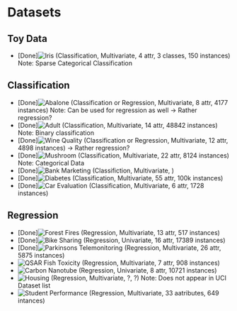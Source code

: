 # Datasets

## Toy Data

- [Done]![Iris](https://archive.ics.uci.edu/ml/datasets/Iris) (Classification, Multivariate, 4 attr, 3 classes, 150 instances) Note: Sparse Categorical Classification

## Classification

- [Done]![Abalone](https://archive.ics.uci.edu/ml/datasets/Abalone) (Classification or Regression, Multivariate, 8 attr, 4177 instances) Note: Can be used for regression as well -> Rather regression?
- [Done]![Adult](https://archive.ics.uci.edu/ml/datasets/Adult) (Classification, Multivariate, 14 attr, 48842 instances) Note: Binary classification
- [Done]![Wine Quality](https://archive.ics.uci.edu/ml/datasets/Wine+Quality) (Classification or Regression, Multivariate, 12 attr, 4898 instances) -> Rather regression?
- [Done]![Mushroom](https://archive.ics.uci.edu/ml/datasets/Mushroom) (Classification, Multivariate, 22 attr, 8124 instances) Note: Categorical Data
- [Done]![Bank Marketing](https://archive.ics.uci.edu/ml/datasets/Bank+Marketing) (Classifiction, Multivariate, )
- [Done]![Diabetes](https://archive.ics.uci.edu/ml/datasets/Diabetes+130-US+hospitals+for+years+1999-2008) (Classification, Multivariate, 55 attr, 100k instances)
- [Done]![Car Evaluation](https://archive.ics.uci.edu/ml/datasets/Car+Evaluation) (Classification, Multivariate, 6 attr, 1728 instances)

## Regression

- [Done]![Forest Fires](https://archive.ics.uci.edu/ml/datasets/Forest+Fires) (Regression, Multivariate, 13 attr, 517 instances)
- [Done]![Bike Sharing](https://archive.ics.uci.edu/ml/datasets/Bike+Sharing+Dataset) (Regression, Univariate, 16 attr, 17389 instances)
- [Done]![Parkinsons Telemonitoring](https://archive.ics.uci.edu/ml/datasets/Parkinsons+Telemonitoring) (Regression, Multivariate, 26 attr, 5875 instances)
- ![QSAR Fish Toxicity](https://archive.ics.uci.edu/ml/datasets/QSAR+fish+toxicity) (Regression, Multivariate, 7 attr, 908 instances)
- ![Carbon Nanotube](https://archive.ics.uci.edu/ml/datasets/Carbon+Nanotubes) (Regression, Univariate, 8 attr, 10721 instances)
- ![Housing](https://archive.ics.uci.edu/ml/machine-learning-databases/housing/) (Regression, Multivariate, ?, ?) Note: Does not appear in UCI Dataset list
- ![Student Performance](https://archive.ics.uci.edu/ml/datasets/Student+Performance) (Regression, Multivariate, 33 aatributes, 649 intances)
